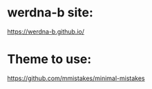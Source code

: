 # werdna-b site:
https://werdna-b.github.io/

# Theme to use:
https://github.com/mmistakes/minimal-mistakes
